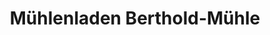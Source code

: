 ---
title: "Mühlenladen Berthold-Mühle"
url: /oderwitz/muehlenladen-berthold-muehle/
shop: Lebensmittel
---